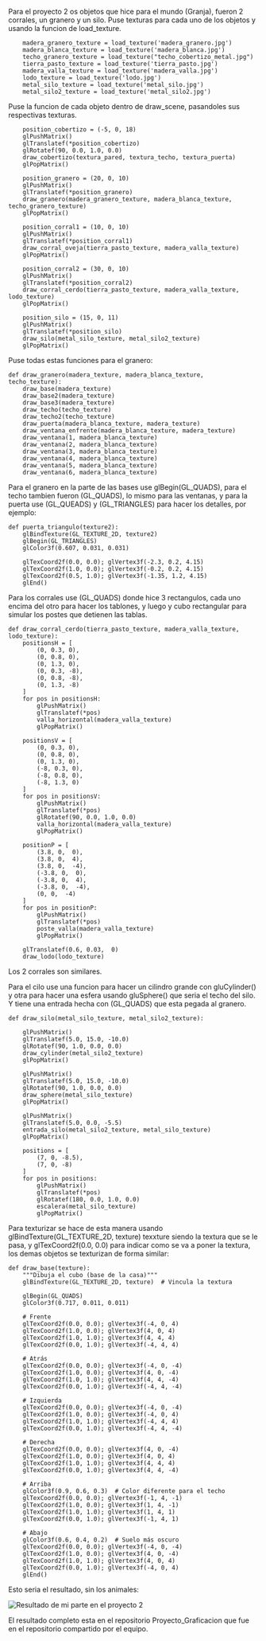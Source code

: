 Para el proyecto 2 os objetos que hice para el mundo (Granja), fueron 2 corrales, un granero y un silo.
Puse texturas para cada uno de los objetos y usando la funcion de load_texture.
~~~
    madera_granero_texture = load_texture('madera_granero.jpg')
    madera_blanca_texture = load_texture('madera_blanca.jpg')
    techo_granero_texture = load_texture("techo_cobertizo_metal.jpg")
    tierra_pasto_texture = load_texture('tierra_pasto.jpg')
    madera_valla_texture = load_texture('madera_valla.jpg')
    lodo_texture = load_texture('lodo.jpg')
    metal_silo_texture = load_texture('metal_silo.jpg')
    metal_silo2_texture = load_texture('metal_silo2.jpg')
~~~

Puse la funcion de cada objeto dentro de draw_scene, pasandoles sus respectivas texturas.
~~~
    position_cobertizo = (-5, 0, 18)
    glPushMatrix()
    glTranslatef(*position_cobertizo)
    glRotatef(90, 0.0, 1.0, 0.0)
    draw_cobertizo(textura_pared, textura_techo, textura_puerta)
    glPopMatrix()
    
    position_granero = (20, 0, 10)
    glPushMatrix()
    glTranslatef(*position_granero)
    draw_granero(madera_granero_texture, madera_blanca_texture, techo_granero_texture)
    glPopMatrix()
    
    position_corral1 = (10, 0, 10)
    glPushMatrix()
    glTranslatef(*position_corral1)
    draw_corral_oveja(tierra_pasto_texture, madera_valla_texture)
    glPopMatrix()
    
    position_corral2 = (30, 0, 10)
    glPushMatrix()
    glTranslatef(*position_corral2)
    draw_corral_cerdo(tierra_pasto_texture, madera_valla_texture, lodo_texture)
    glPopMatrix()
    
    position_silo = (15, 0, 11)
    glPushMatrix()
    glTranslatef(*position_silo)
    draw_silo(metal_silo_texture, metal_silo2_texture)
    glPopMatrix()
~~~

Puse todas estas funciones para el granero:
~~~
def draw_granero(madera_texture, madera_blanca_texture, techo_texture):
    draw_base(madera_texture)
    draw_base2(madera_texture)
    draw_base3(madera_texture)
    draw_techo(techo_texture)
    draw_techo2(techo_texture)
    draw_puerta(madera_blanca_texture, madera_texture)    
    draw_ventana_enfrente(madera_blanca_texture, madera_texture)
    draw_ventana(1, madera_blanca_texture)
    draw_ventana(2, madera_blanca_texture)
    draw_ventana(3, madera_blanca_texture)
    draw_ventana(4, madera_blanca_texture)
    draw_ventana(5, madera_blanca_texture)
    draw_ventana(6, madera_blanca_texture)
~~~

Para el granero en la parte de las bases use glBegin(GL_QUADS), para el techo tambien fueron (GL_QUADS), lo mismo para las ventanas, y para la puerta use (GL_QUEADS) y (GL_TRIANGLES) para hacer los detalles, por ejemplo:
~~~
def puerta_triangulo(texture2):    
    glBindTexture(GL_TEXTURE_2D, texture2)
    glBegin(GL_TRIANGLES)
    glColor3f(0.607, 0.031, 0.031)    
    
    glTexCoord2f(0.0, 0.0); glVertex3f(-2.3, 0.2, 4.15)
    glTexCoord2f(1.0, 0.0); glVertex3f(-0.2, 0.2, 4.15)
    glTexCoord2f(0.5, 1.0); glVertex3f(-1.35, 1.2, 4.15)
    glEnd()
~~~

Para los corrales use (GL_QUADS) donde hice 3 rectangulos, cada uno encima del otro para hacer los tablones, y luego y cubo rectangular para simular los postes que detienen las tablas.
~~~
def draw_corral_cerdo(tierra_pasto_texture, madera_valla_texture, lodo_texture):
    positionsH = [
        (0, 0.3, 0),
        (0, 0.8, 0),
        (0, 1.3, 0),
        (0, 0.3, -8),
        (0, 0.8, -8),
        (0, 1.3, -8)
    ]
    for pos in positionsH:
        glPushMatrix()
        glTranslatef(*pos)
        valla_horizontal(madera_valla_texture)
        glPopMatrix()

    positionsV = [
        (0, 0.3, 0),
        (0, 0.8, 0),
        (0, 1.3, 0),
        (-8, 0.3, 0),
        (-8, 0.8, 0),
        (-8, 1.3, 0)
    ]
    for pos in positionsV:
        glPushMatrix()
        glTranslatef(*pos)
        glRotatef(90, 0.0, 1.0, 0.0)
        valla_horizontal(madera_valla_texture)
        glPopMatrix()
        
    positionP = [
        (3.8, 0,  0),
        (3.8, 0,  4),
        (3.8, 0,  -4),
        (-3.8, 0,  0),
        (-3.8, 0,  4),
        (-3.8, 0,  -4),
        (0, 0,  -4)
    ]
    for pos in positionP:
        glPushMatrix()
        glTranslatef(*pos)   
        poste_valla(madera_valla_texture)
        glPopMatrix()
    
    glTranslatef(0.6, 0.03,  0)   
    draw_lodo(lodo_texture)
~~~
Los 2 corrales son similares.

Para el cilo use una funcion para hacer un cilindro grande con gluCylinder() y otra para hacer una esfera usando gluSphere() que seria el techo del silo. Y tiene una entrada hecha con (GL_QUADS) que esta pegada al granero.
~~~
def draw_silo(metal_silo_texture, metal_silo2_texture):
    
    glPushMatrix()
    glTranslatef(5.0, 15.0, -10.0)
    glRotatef(90, 1.0, 0.0, 0.0)
    draw_cylinder(metal_silo2_texture)
    glPopMatrix()
    
    glPushMatrix()
    glTranslatef(5.0, 15.0, -10.0)
    glRotatef(90, 1.0, 0.0, 0.0)
    draw_sphere(metal_silo_texture)
    glPopMatrix()
    
    glPushMatrix()
    glTranslatef(5.0, 0.0, -5.5)
    entrada_silo(metal_silo2_texture, metal_silo_texture)
    glPopMatrix()
    
    positions = [
        (7, 0, -8.5),
        (7, 0, -8)
    ]
    for pos in positions:
        glPushMatrix()
        glTranslatef(*pos)
        glRotatef(180, 0.0, 1.0, 0.0)
        escalera(metal_silo_texture)
        glPopMatrix()
~~~

Para texturizar se hace de esta manera usando glBindTexture(GL_TEXTURE_2D, texture) texxture siendo la textura que se le pasa, y glTexCoord2f(0.0, 0.0) para indicar como se va a poner la textura, los demas objetos se texturizan de forma similar:
~~~
def draw_base(texture):
    """Dibuja el cubo (base de la casa)"""
    glBindTexture(GL_TEXTURE_2D, texture)  # Vincula la textura

    glBegin(GL_QUADS)
    glColor3f(0.717, 0.011, 0.011)  

    # Frente
    glTexCoord2f(0.0, 0.0); glVertex3f(-4, 0, 4)
    glTexCoord2f(1.0, 0.0); glVertex3f(4, 0, 4)
    glTexCoord2f(1.0, 1.0); glVertex3f(4, 4, 4)
    glTexCoord2f(0.0, 1.0); glVertex3f(-4, 4, 4)

    # Atrás
    glTexCoord2f(0.0, 0.0); glVertex3f(-4, 0, -4)
    glTexCoord2f(1.0, 0.0); glVertex3f(4, 0, -4)
    glTexCoord2f(1.0, 1.0); glVertex3f(4, 4, -4)
    glTexCoord2f(0.0, 1.0); glVertex3f(-4, 4, -4)

    # Izquierda
    glTexCoord2f(0.0, 0.0); glVertex3f(-4, 0, -4)
    glTexCoord2f(1.0, 0.0); glVertex3f(-4, 0, 4)
    glTexCoord2f(1.0, 1.0); glVertex3f(-4, 4, 4)
    glTexCoord2f(0.0, 1.0); glVertex3f(-4, 4, -4)

    # Derecha
    glTexCoord2f(0.0, 0.0); glVertex3f(4, 0, -4)
    glTexCoord2f(1.0, 0.0); glVertex3f(4, 0, 4)
    glTexCoord2f(1.0, 1.0); glVertex3f(4, 4, 4)
    glTexCoord2f(0.0, 1.0); glVertex3f(4, 4, -4)

    # Arriba
    glColor3f(0.9, 0.6, 0.3)  # Color diferente para el techo
    glTexCoord2f(0.0, 0.0); glVertex3f(-1, 4, -1)
    glTexCoord2f(1.0, 0.0); glVertex3f(1, 4, -1)
    glTexCoord2f(1.0, 1.0); glVertex3f(1, 4, 1)
    glTexCoord2f(0.0, 1.0); glVertex3f(-1, 4, 1)

    # Abajo
    glColor3f(0.6, 0.4, 0.2)  # Suelo más oscuro
    glTexCoord2f(0.0, 0.0); glVertex3f(-4, 0, -4)
    glTexCoord2f(1.0, 0.0); glVertex3f(4, 0, -4)
    glTexCoord2f(1.0, 1.0); glVertex3f(4, 0, 4)
    glTexCoord2f(0.0, 1.0); glVertex3f(-4, 0, 4)
    glEnd()
~~~

Esto seria el resultado, sin los animales:

![Resultado de mi parte en el proyecto 2]()

El resultado completo esta en el repositorio Proyecto_Graficacion que fue en el repositorio compartido por el equipo.